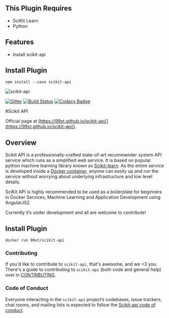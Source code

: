 ﻿
## This Plugin Requires
* SciKit Learn
* Python

## Features
* Install scikit-api

## Install Plugin
`npm install --save scikit-api`

![scikit-api](https://s13.postimg.org/40h42f59j/logo_scikit_lores.png)


[![Gitter](https://badges.gitter.im/Join%20Chat.svg)](https://gitter.im/scikit-api/Lobby?utm_source=badge&utm_medium=badge&utm_campaign=pr-badge)
[![Build Status](https://api.travis-ci.org/99xt/scikit-api.svg?branch=master)](https://travis-ci.org/99xt/scikit-api) [![Codacy Badge](https://api.codacy.com/project/badge/Grade/f9d40f105d554510bd797911d7f16f63)](https://www.codacy.com/app/99xt/scikit-api?utm_source=github.com&amp;utm_medium=referral&amp;utm_content=99xt/scikit-api&amp;utm_campaign=Badge_Grade)

#Scikit API

Official page at [https://99xt.github.io/scikit-api/](https://99xt.github.io/scikit-api/).

## Overview
Scikit API is a professionally-crafted state-of-art recommender system API service which runs as a simplified web service. It is based on popular python machine learning library known as [Scikit-learn](http://scikit-learn.org/stable/ ). As the  entire service is developed inside a [Docker container](https://hub.docker.com/r/99xt/scikit-api/), anyone can easily up and run the service without worrying about underlying infrastructure and low level details.

SciKit API is highly recommended to be used as a boilerplate for beginners in Docker Services, Machine Learning and Application Development using AngularJS2. 

Currently it’s under development and all are welcome to contribute!


## Install Plugin
`docker run 99xt/scikit-api`

### Contributing

If you'd like to contribute to `scikit-api`, that's awesome, and we <3 you. There's a guide to contributing to `scikit-api` (both code and general help) over in [CONTRIBUTING](https://github.com/99xt/scikit-api/blob/master/CONTRIBUTING.md).

### Code of Conduct

Everyone interacting in the `scikit-api` project’s codebases, issue trackers, chat rooms, and mailing lists is expected to follow the [Scikit-api code of conduct](https://github.com/99xt/scikit-api/blob/master/CODE_OF_CONDUCT.md).

